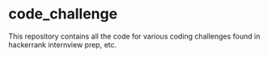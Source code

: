 # code_challenge
This repository contains all the code for various coding challenges found in hackerrank internview prep, etc. 
